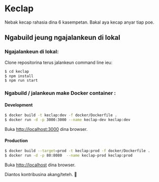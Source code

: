 # Keclap

Nebak kecap rahasia dina 6 kasempetan. Bakal aya kecap anyar tiap poe.

## Ngabuild jeung ngajalankeun di lokal
### Ngajalankeun di lokal:
Clone repositorina terus jalankeun command line ieu:

```bash
$ cd keclap
$ npm install
$ npm run start
```

### Ngabuild / jalankeun make Docker container :

#### Development

```bash
$ docker build -t keclap:dev -f docker/Dockerfile .
$ docker run -d -p 3000:3000 --name keclap-dev keclap:dev
```

Buka [http://localhost:3000](http://localhost:3000) dina browser.

#### Production

```bash
$ docker build --target=prod -t keclap:prod -f docker/Dockerfile .
$ docker run -d -p 80:8080  --name keclap-prod keclap:prod
```

Buka [http://localhost](http://localhost) dina browser.

Diantos kontribusina akang/teteh. 🙂
